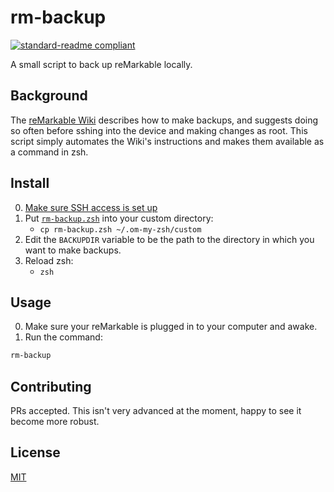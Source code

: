 # rm-backup

[![standard-readme compliant](https://img.shields.io/badge/readme%20style-standard-brightgreen.svg?style=flat-square)](https://github.com/RichardLitt/standard-readme)

A small script to back up reMarkable locally.

## Background

The [reMarkable Wiki](https://remarkablewiki.com/tech/ssh#making_backups) describes how to make backups, and suggests doing so often before sshing into the device and making changes as root. This script simply automates the Wiki's instructions and makes them available as a command in zsh.

## Install

0. [Make sure SSH access is set up](https://remarkablewiki.com/tech/ssh)
1. Put [`rm-backup.zsh`](/rm-backup.zsh) into your custom directory:
    * `cp rm-backup.zsh ~/.om-my-zsh/custom`
2. Edit the `BACKUPDIR` variable to be the path to the directory in which you want to make backups.
3. Reload zsh:
    * `zsh`

## Usage

0. Make sure your reMarkable is plugged in to your computer and awake.
1. Run the command:

```bash
rm-backup
```

## Contributing

PRs accepted. This isn't very advanced at the moment, happy to see it become more robust.

## License

[MIT](LICENSE)
